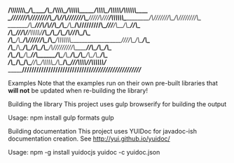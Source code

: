 
__/\\\\\\\\\\\\\\\__/\\\________/\\\____/\\\\\\\\\______/\\\\\\\\\\\_____/\\\\\\\\\__________________/\\\\\\\\\\___/\\\\\\\\\\\\____        
 _\///////\\\/////__\///\\\____/\\\/___/\\\///////\\\___\/////\\\///____/\\\\\\\\\\\\\______________/\\\///////\\\_\/\\\////////\\\__       
  _______\/\\\_________\///\\\/\\\/____\/\\\_____\/\\\_______\/\\\______/\\\/////////\\\____________\///______/\\\__\/\\\______\//\\\_      
   _______\/\\\___________\///\\\/______\/\\\\\\\\\\\/________\/\\\_____\/\\\_______\/\\\___________________/\\\//___\/\\\_______\/\\\_     
    _______\/\\\_____________\/\\\_______\/\\\//////\\\________\/\\\_____\/\\\\\\\\\\\\\\\__________________\////\\\__\/\\\_______\/\\\_    
     _______\/\\\_____________\/\\\_______\/\\\____\//\\\_______\/\\\_____\/\\\/////////\\\_____________________\//\\\_\/\\\_______\/\\\_   
      _______\/\\\_____________\/\\\_______\/\\\_____\//\\\______\/\\\_____\/\\\_______\/\\\____________/\\\______/\\\__\/\\\_______/\\\__  
       _______\/\\\_____________\/\\\_______\/\\\______\//\\\__/\\\\\\\\\\\_\/\\\_______\/\\\___________\///\\\\\\\\\/___\/\\\\\\\\\\\\/___ 
        _______\///______________\///________\///________\///__\///////////__\///________\///______________\/////////_____\////////////_____



Examples
Note that the examples run on their own pre-built libraries that **will not** be updated when re-building the library!


Building the library
This project uses gulp browserify for building the output

Usage:
npm install
gulp formats
gulp


 Building documentation
 This project uses YUIDoc for javadoc-ish documentation creation.
 See http://yui.github.io/yuidoc/

 Usage:
 npm -g install yuidocjs
 yuidoc -c yuidoc.json
 



